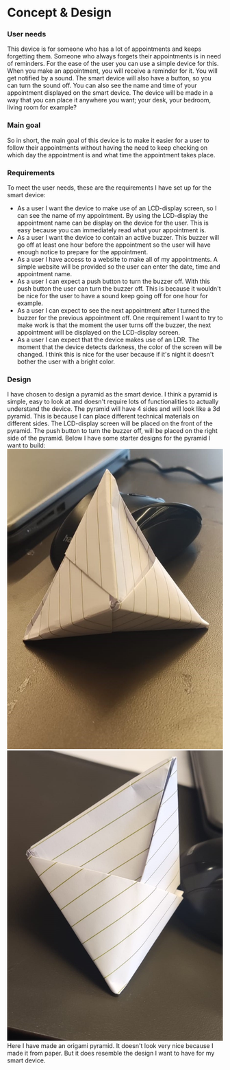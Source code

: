 # Concept & Design

### User needs
This device is for someone who has a lot of appointments and keeps forgetting them. Someone who always forgets their 
appointments is in need of reminders. For the ease of the user you can use a simple device for this. When you make an 
appointment, you will receive a reminder for it. You will get notified by a sound. The smart 
device will also have a button, so you can turn the sound off. You can also see the name and time of your appointment 
displayed on the smart device. The device will be made in a way that you can place it anywhere you want; your desk, your
bedroom, living room for example?

### Main goal
So in short, the main goal of this device is to make it easier for a user to follow their appointments without having
the need to keep checking on which day the appointment is and what time the appointment takes place.

### Requirements
To meet the user needs, these are the requirements I have set up for the smart device:
- As a user I want the device to make use of an LCD-display screen, so I can see the name of my appointment. By using 
the LCD-display the appointment name can be display on the device for the user. This is easy because you can immediately 
read what your appointment is. 
- As a user I want the device to contain an active buzzer. This buzzer will go off at least one hour before the 
appointment so the user will have enough notice to prepare for the appointment. 
- As a user I have access to a website to make all of my appointments. A simple website will be provided so the user 
can enter the date, time and appointment name. 
- As a user I can expect a push button to turn the buzzer off. With this push button the user can turn the buzzer off. 
This is because it wouldn't be nice for the user to have a sound keep going off for one hour for example. 
- As a user I can expect to see the next appointment after I turned the buzzer for the previous appointment off. 
One requirement I want to try to make work is that the moment the user turns off the buzzer, the next appointment will 
be displayed on the LCD-display screen. 
- As a user I can expect that the device makes use of an LDR. The moment that the device detects darkness, the color 
of the screen will be changed. I think this is nice for the user because if it's night it doesn't bother the user with 
a bright color. 

### Design
I have chosen to design a pyramid as the smart device. I think a pyramid is simple, easy to look at and doesn't require
lots of functionalities to actually understand the device. The pyramid will have 4 sides and will look like a 3d pyramid. 
This is because I can place different technical materials on different sides. The LCD-display screen will be placed on 
the front of the pyramid. The push button to turn the buzzer off, will be placed on the right side of the pyramid. Below
I have some starter designs for the pyramid I want to build:
![origami_1-](../assets/origami_1.jpg)
![origami_2](../assets/origami_2.jpg)
Here I have made an origami pyramid. It doesn't look very nice because I made it from paper. But it does resemble the 
design I want to have for my smart device.

